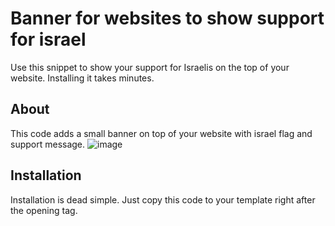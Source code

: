 # Banner for websites to show support for israel 
Use this snippet to show your support for Israelis on the top of your website. Installing it takes minutes.


## About 
This code adds a small banner on top of your website with israel flag and support message.
![image](https://github.com/Safouene1/support-israel-banner/assets/22036449/269d2610-7025-4b69-a3b1-00fbfc2a949a)


## Installation 
Installation is dead simple. Just copy this code to your template right after the opening <body> tag.



